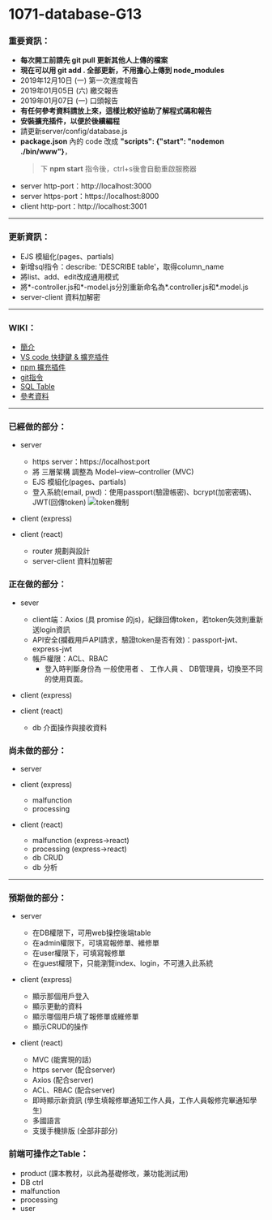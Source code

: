 # 1071-database-G13

### 重要資訊：
* **每次開工前請先 git pull 更新其他人上傳的檔案**
* **現在可以用 git add . 全部更新，不用擔心上傳到 node_modules**
* 2019年12月10日 (一) 第一次進度報告
* 2019年01月05日 (六) 繳交報告
* 2019年01月07日 (一) 口頭報告
* **有任何參考資料請放上來，這樣比較好協助了解程式碼和報告**
* **安裝擴充插件，以便於後續編程**
* 請更新server/config/database.js
* **package.json** 內的 code 改成 **"scripts": {"start": "nodemon ./bin/www"}**，
  > 下 **npm start** 指令後，ctrl+s後會自動重啟服務器
* server http-port：http://localhost:3000
* server https-port：https://localhost:8000
* client http-port：http://localhost:3001
---

### 更新資訊：
* EJS 模組化(pages、partials)
* 新增sql指令：describe: 'DESCRIBE table'，取得column_name
* 將list、add、edit改成通用模式
* 將*-controller.js和*-model.js分別重新命名為*.controller.js和*.model.js
* server-client 資料加解密
---

### WIKI：
* [簡介](https://github.com/toumei/1071-database-G13/wiki/Home)
* [VS code 快捷鍵 & 擴充插件](https://github.com/toumei/1071-database-G13/wiki/VS-code)
* [npm 擴充插件](https://github.com/toumei/1071-database-G13/wiki/npm-Extensions)
* [git指令](https://github.com/toumei/1071-database-G13/wiki/git-command)
* [SQL Table](https://github.com/toumei/1071-database-G13/wiki/SQL-Table)
* [參考資料](https://github.com/toumei/1071-database-G13/wiki/Reference)
---

### 已經做的部分：
* server
  * https server：https://localhost:port
  * 將 三層架構 調整為 Model–view–controller (MVC)
  * EJS 模組化(pages、partials)
  * 登入系統(email, pwd)：使用passport(驗證帳密)、bcrypt(加密密碼)、JWT(回傳token)
![token機制](https://cdn-images-1.medium.com/max/1334/1*7T41R0dSLEzssIXPHpvimQ.png)

* client (express)

* client (react)
  * router 規劃與設計
  * server-client 資料加解密

### 正在做的部分：
* sever
  * client端：Axios (具 promise 的js)，紀錄回傳token，若token失效則重新送login資訊
  * API安全(攔截用戶API請求，驗證token是否有效)：passport-jwt、express-jwt
  * 帳戶權限：ACL、RBAC
    * 登入時判斷身份為 一般使用者 、 工作人員 、 DB管理員，切換至不同的使用頁面。

* client (express)

* client (react)
  * db 介面操作與接收資料

### 尚未做的部分：
* server

* client (express)
  * malfunction
  * processing

* client (react)
  * malfunction (express->react)
  * processing (express->react)
  * db CRUD
  * db 分析
---

### 預期做的部分：
* server
  * 在DB權限下，可用web操控後端table
  * 在admin權限下，可填寫報修單、維修單
  * 在user權限下，可填寫報修單
  * 在guest權限下，只能瀏覽index、login，不可進入此系統

* client (express)
  * 顯示那個用戶登入
  * 顯示更動的資料
  * 顯示哪個用戶填了報修單或維修單
  * 顯示CRUD的操作
 
* client (react)
  * MVC (能實現的話)
  * https server (配合server)
  * Axios (配合server)
  * ACL、RBAC (配合server)
  * 即時顯示新資訊 (學生填報修單通知工作人員，工作人員報修完畢通知學生)
  * 多國語言
  * 支援手機排版 (全部非部分)

### 前端可操作之Table：
* product (課本教材，以此為基礎修改，兼功能測試用)
* DB ctrl
* malfunction
* processing
* user
